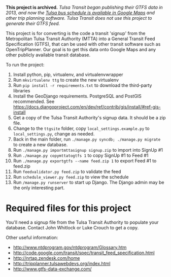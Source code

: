 **This project is archived.**
*Tulsa Transit began publishing their GTFS data in 2013, and now the 
[Tulsa bus schedule is available in Google Maps](https://www.tulsaworld.com/news/local/government-and-politics/tulsa-transit-schedules-integrated-into-google-maps/article_8d65eea9-9d31-5d89-aedd-9ca525eab424.html)
and other trip planning software. Tulsa Transit does not use this project to
generate their GTFS feed.*

This project is for converting is the code a transit 'signup' from the
Metropolitan Tulsa Transit Authority (MTTA) into a General Transit Feed
Specification (GTFS), that can be used with other transit software such as
OpenTripPlanner.  Our goal is to get this data onto Google Maps and any other
publicly available transit database.

To run the project:

1. Install python, pip, virtualenv, and virtualenvwrapper
2. Run `mkvirtualenv ttg` to create the new virtualenv
3. Run `pip install -r requirements.txt` to download the third-party libraries
4. Install the GeoDjango requirements.  PostgreSQL and PostGIS recommended.
   See https://docs.djangoproject.com/en/dev/ref/contrib/gis/install/#ref-gis-install
5. Get a copy of the Tulsa Transit Authority's signup data.  It should be a zip file.
6. Change to the `ttgsite` folder, copy `local_settings.example.py` to `local_settings.py`, change as needed.
7. Back in the main folder, run `./manage.py syncdb; ./manage.py migrate` to create a new database.
8. Run `./manage.py importmttasignup signup.zip` to import into SignUp #1
9. Run `./manage.py copymttatogtfs 1` to copy SignUp #1 to Feed #1 
10. Run `./manage.py exportgtfs --name feed.zip 1` to export Feed #1 to feed.zip
11. Run `feedvalidator.py feed.zip` to validate the feed
12. Run `schedule_viewer.py feed.zip` to view the schedule
13. Run `/manage.py runserver` to start up Django.  The Django admin may be the only interesting part.

Required files for this project
===============================
You'll need a signup file from the Tulsa Transit Authority to populate your
database.  Contact John Whitlock or Luke Crouch to get a copy.

Other useful information:

* http://www.ntdprogram.gov/ntdprogram/Glossary.htm
* http://code.google.com/transit/spec/transit_feed_specification.html
* http://nrtap.zendesk.com/home
* http://tripplanner.tulsawebdevs.org/index.html
* http://www.gtfs-data-exchange.com/
